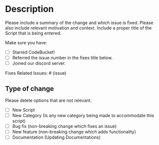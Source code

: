 # Description

Please include a summary of the change and which issue is fixed. Please also include relevant motivation and context. Include a proper title of the Script that is being entered.

Make sure you have:

- [ ] Starred CodeBucket!
- [ ] Referred the issue number in the fixes title below.
- [ ] Joined our discord server.

Fixes Related Issues: # (issue)

## Type of change

Please delete options that are not relevant.

- [ ] New Script
- [ ] New Category (Is any new category being made to accommodate this script)
- [ ] Bug fix (non-breaking change which fixes an issue)
- [ ] New feature (non-breaking change which adds functionality)
- [ ] Documentation (Updating Documentations)

